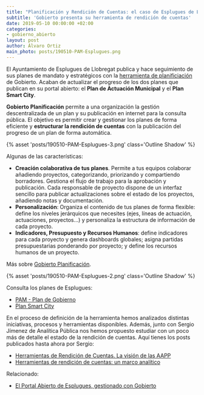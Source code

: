 ```yaml
---
title: "Planificación y Rendición de Cuentas: el caso de Esplugues de Llobregat"
subtitle: 'Gobierto presenta su herramienta de rendición de cuentas'
date: 2019-05-10 00:00:00 +02:00
categories:
- gobierno_abierto
layout: post
author: Álvaro Ortiz
main_photo: posts/190510-PAM-Esplugues.png
---
```


El Ayuntamiento de Esplugues de Llobregat publica y hace seguimiento de sus planes de mandato y estratégicos con la  <a href="/modulos/planificacion/">herramienta de planificiación</a> de Gobierto. Acaban de actualizar el progreso de los dos planes que publican en su portal abierto: el **Plan de Actuación Municipal** y el **Plan Smart City**.

**Gobierto Planificación** permite a una organización la gestión descentralizada de un plan y su publicación en internet para la consulta pública. El objetivo es permitir crear y gestionar los planes de forma eficiente y **estructurar la rendición de cuentas** con la publicación del progreso de un plan de forma automática.

{% asset 'posts/190510-PAM-Esplugues-3.png' class='Outline Shadow' %}

Algunas de las características:

- **Creación colaborativa de tus planes**. Permite a tus equipos colaborar añadiendo proyectos, categorizando, priorizando y compartiendo borradores. Gestiona el flujo de trabajo para la aprobación y publicación. Cada responsable de proyecto dispone de un interfaz sencillo para publicar actualizaciones sobre el estado de los proyectos, añadiendo notas y documentación.
- **Personalización**: Organiza el contenido de tus planes de forma flexible: define los niveles jerárquicos que necesites (ejes, líneas de actuación, actuaciones, proyectos...) y personaliza la estructura de información de cada proyecto.
- **Indicadores, Presupuesto y Recursos Humanos**: define indicadores para cada proyecto y genera dashboards globales; asigna partidas presupuestarias ponderando por proyecto; y define los recursos humanos de un proyecto.

Más sobre [Gobierto Planificación](/modulos/planificacion/).

{% asset 'posts/190510-PAM-Esplugues-2.png' class='Outline Shadow' %}

Consulta los planes de Esplugues:

* [PAM - Plan de Gobierno](https://portalobert.esplugues.cat/planes/pam)
* [Plan Smart City](https://portalobert.esplugues.cat/planes/smart-city/2018)

<div class="separator blue short"></div>

En el proceso de definición de la herramienta hemos analizados distintas iniciativas, procesos y herramientas disponibles. Además, junto con Sergio Jímenez de Analítica Pública nos hemos propuesto estudiar con un poco más de detalle el estado de la rendición de cuentas. Aquí tienes los posts publicados hasta ahora por Sergio:

- [Herramientas de Rendición de Cuentas. La visión de las AAPP](https://analiticapublica.es/herramientas-de-rendicion-de-cuentas-la-vision-de-las-aapp/)
- [Herramientas de rendición de cuentas: un marco analítico](https://analiticapublica.es/herramientas-de-rendicion-de-cuentas-un-marco-analitico/)

<div class="separator blue short"></div>

Relacionado:

- [El Portal Abierto de Esplugues, gestionado con Gobierto](/blog/20180926-esplugues-gobierto.html)
